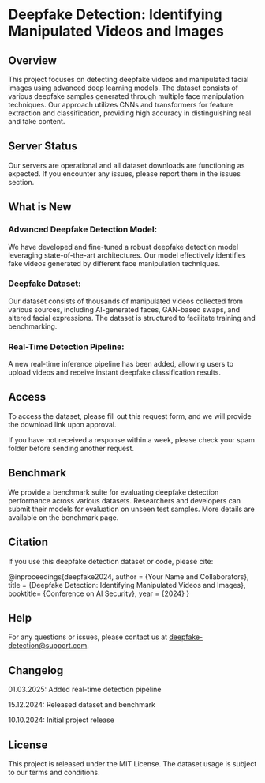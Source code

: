 # Deepfake Detection: Identifying Manipulated Videos and Images


## Overview

This project focuses on detecting deepfake videos and manipulated facial images using advanced deep learning models. The dataset consists of various deepfake samples generated through multiple face manipulation techniques. Our approach utilizes CNNs and transformers for feature extraction and classification, providing high accuracy in distinguishing real and fake content.

## Server Status

Our servers are operational and all dataset downloads are functioning as expected. If you encounter any issues, please report them in the issues section.

## What is New

### Advanced Deepfake Detection Model:
We have developed and fine-tuned a robust deepfake detection model leveraging state-of-the-art architectures. Our model effectively identifies fake videos generated by different face manipulation techniques.

### Deepfake Dataset:
Our dataset consists of thousands of manipulated videos collected from various sources, including AI-generated faces, GAN-based swaps, and altered facial expressions. The dataset is structured to facilitate training and benchmarking.

### Real-Time Detection Pipeline:
A new real-time inference pipeline has been added, allowing users to upload videos and receive instant deepfake classification results.

## Access

To access the dataset, please fill out this request form, and we will provide the download link upon approval.

If you have not received a response within a week, please check your spam folder before sending another request.

## Benchmark

We provide a benchmark suite for evaluating deepfake detection performance across various datasets. Researchers and developers can submit their models for evaluation on unseen test samples. More details are available on the benchmark page.

## Citation

If you use this deepfake detection dataset or code, please cite:

@inproceedings{deepfake2024,
  author = {Your Name and Collaborators},
  title = {Deepfake Detection: Identifying Manipulated Videos and Images},
  booktitle= {Conference on AI Security},
  year = {2024}
}

## Help

For any questions or issues, please contact us at deepfake-detection@support.com.


## Changelog

01.03.2025: Added real-time detection pipeline

15.12.2024: Released dataset and benchmark

10.10.2024: Initial project release

## License

This project is released under the MIT License. The dataset usage is subject to our terms and conditions.